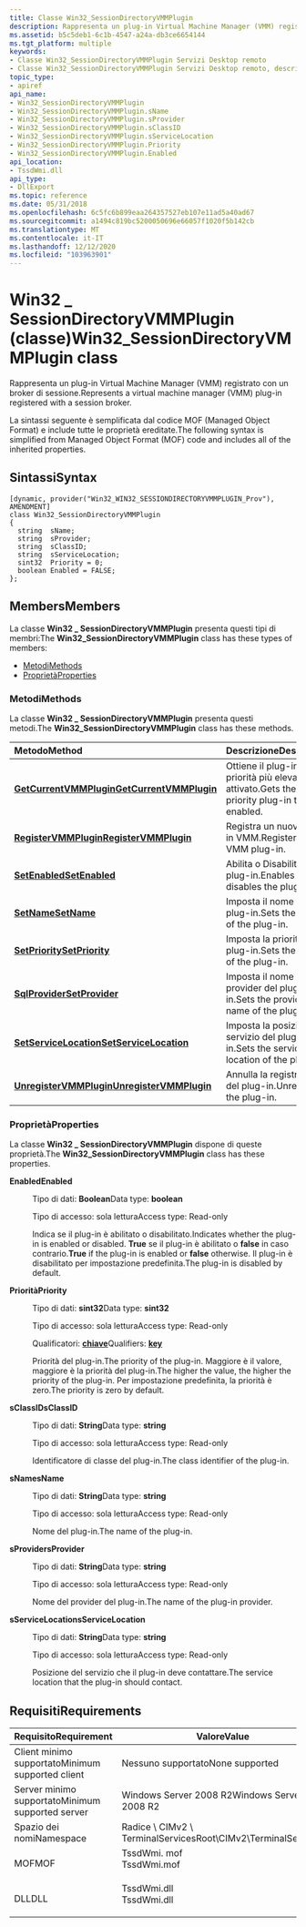 ```yaml
---
title: Classe Win32_SessionDirectoryVMMPlugin
description: Rappresenta un plug-in Virtual Machine Manager (VMM) registrato con un broker di sessione.
ms.assetid: b5c5deb1-6c1b-4547-a24a-db3ce6654144
ms.tgt_platform: multiple
keywords:
- Classe Win32_SessionDirectoryVMMPlugin Servizi Desktop remoto
- Classe Win32_SessionDirectoryVMMPlugin Servizi Desktop remoto, descritta
topic_type:
- apiref
api_name:
- Win32_SessionDirectoryVMMPlugin
- Win32_SessionDirectoryVMMPlugin.sName
- Win32_SessionDirectoryVMMPlugin.sProvider
- Win32_SessionDirectoryVMMPlugin.sClassID
- Win32_SessionDirectoryVMMPlugin.sServiceLocation
- Win32_SessionDirectoryVMMPlugin.Priority
- Win32_SessionDirectoryVMMPlugin.Enabled
api_location:
- TssdWmi.dll
api_type:
- DllExport
ms.topic: reference
ms.date: 05/31/2018
ms.openlocfilehash: 6c5fc6b899eaa264357527eb107e11ad5a40ad67
ms.sourcegitcommit: a1494c819bc5200050696e66057f1020f5b142cb
ms.translationtype: MT
ms.contentlocale: it-IT
ms.lasthandoff: 12/12/2020
ms.locfileid: "103963901"
---
```

# <a name="win32_sessiondirectoryvmmplugin-class"></a><span data-ttu-id="08e63-105">Win32 \_ SessionDirectoryVMMPlugin (classe)</span><span class="sxs-lookup"><span data-stu-id="08e63-105">Win32\_SessionDirectoryVMMPlugin class</span></span>

<span data-ttu-id="08e63-106">Rappresenta un plug-in Virtual Machine Manager (VMM) registrato con un broker di sessione.</span><span class="sxs-lookup"><span data-stu-id="08e63-106">Represents a virtual machine manager (VMM) plug-in registered with a session broker.</span></span>

<span data-ttu-id="08e63-107">La sintassi seguente è semplificata dal codice MOF (Managed Object Format) e include tutte le proprietà ereditate.</span><span class="sxs-lookup"><span data-stu-id="08e63-107">The following syntax is simplified from Managed Object Format (MOF) code and includes all of the inherited properties.</span></span>

## <a name="syntax"></a><span data-ttu-id="08e63-108">Sintassi</span><span class="sxs-lookup"><span data-stu-id="08e63-108">Syntax</span></span>

``` syntax
[dynamic, provider("Win32_WIN32_SESSIONDIRECTORYVMMPLUGIN_Prov"), AMENDMENT]
class Win32_SessionDirectoryVMMPlugin
{
  string  sName;
  string  sProvider;
  string  sClassID;
  string  sServiceLocation;
  sint32  Priority = 0;
  boolean Enabled = FALSE;
};
```

## <a name="members"></a><span data-ttu-id="08e63-109">Members</span><span class="sxs-lookup"><span data-stu-id="08e63-109">Members</span></span>

<span data-ttu-id="08e63-110">La classe **Win32 \_ SessionDirectoryVMMPlugin** presenta questi tipi di membri:</span><span class="sxs-lookup"><span data-stu-id="08e63-110">The **Win32\_SessionDirectoryVMMPlugin** class has these types of members:</span></span>

-   [<span data-ttu-id="08e63-111">Metodi</span><span class="sxs-lookup"><span data-stu-id="08e63-111">Methods</span></span>](#methods)
-   [<span data-ttu-id="08e63-112">Proprietà</span><span class="sxs-lookup"><span data-stu-id="08e63-112">Properties</span></span>](#properties)

### <a name="methods"></a><span data-ttu-id="08e63-113">Metodi</span><span class="sxs-lookup"><span data-stu-id="08e63-113">Methods</span></span>

<span data-ttu-id="08e63-114">La classe **Win32 \_ SessionDirectoryVMMPlugin** presenta questi metodi.</span><span class="sxs-lookup"><span data-stu-id="08e63-114">The **Win32\_SessionDirectoryVMMPlugin** class has these methods.</span></span>



| <span data-ttu-id="08e63-115">Metodo</span><span class="sxs-lookup"><span data-stu-id="08e63-115">Method</span></span>                                                                             | <span data-ttu-id="08e63-116">Descrizione</span><span class="sxs-lookup"><span data-stu-id="08e63-116">Description</span></span>                                                   |
|:-----------------------------------------------------------------------------------|:--------------------------------------------------------------|
| [<span data-ttu-id="08e63-117">**GetCurrentVMMPlugin**</span><span class="sxs-lookup"><span data-stu-id="08e63-117">**GetCurrentVMMPlugin**</span></span>](getcurrentvmmplugin-win32-sessiondirectoryvmmplugin.md) | <span data-ttu-id="08e63-118">Ottiene il plug-in con priorità più elevata attivato.</span><span class="sxs-lookup"><span data-stu-id="08e63-118">Gets the highest priority plug-in that is enabled.</span></span><br/> |
| [<span data-ttu-id="08e63-119">**RegisterVMMPlugin**</span><span class="sxs-lookup"><span data-stu-id="08e63-119">**RegisterVMMPlugin**</span></span>](registervmmplugin-win32-sessiondirectoryvmmplugin.md)     | <span data-ttu-id="08e63-120">Registra un nuovo plug-in VMM.</span><span class="sxs-lookup"><span data-stu-id="08e63-120">Registers a new VMM plug-in.</span></span><br/>                       |
| [<span data-ttu-id="08e63-121">**SetEnabled**</span><span class="sxs-lookup"><span data-stu-id="08e63-121">**SetEnabled**</span></span>](setenabled-win32-sessiondirectoryvmmplugin.md)                   | <span data-ttu-id="08e63-122">Abilita o Disabilita il plug-in.</span><span class="sxs-lookup"><span data-stu-id="08e63-122">Enables or disables the plug-in.</span></span><br/>                   |
| [<span data-ttu-id="08e63-123">**SetName**</span><span class="sxs-lookup"><span data-stu-id="08e63-123">**SetName**</span></span>](setname-win32-sessiondirectoryvmmplugin.md)                         | <span data-ttu-id="08e63-124">Imposta il nome del plug-in.</span><span class="sxs-lookup"><span data-stu-id="08e63-124">Sets the name of the plug-in.</span></span><br/>                      |
| [<span data-ttu-id="08e63-125">**SetPriority**</span><span class="sxs-lookup"><span data-stu-id="08e63-125">**SetPriority**</span></span>](setpriority-win32-sessiondirectoryvmmplugin.md)                 | <span data-ttu-id="08e63-126">Imposta la priorità del plug-in.</span><span class="sxs-lookup"><span data-stu-id="08e63-126">Sets the priority of the plug-in.</span></span><br/>                  |
| [<span data-ttu-id="08e63-127">**SqlProvider**</span><span class="sxs-lookup"><span data-stu-id="08e63-127">**SetProvider**</span></span>](setprovider-win32-sessiondirectoryvmmplugin.md)                 | <span data-ttu-id="08e63-128">Imposta il nome del provider del plug-in.</span><span class="sxs-lookup"><span data-stu-id="08e63-128">Sets the provider name of the plug-in.</span></span><br/>             |
| [<span data-ttu-id="08e63-129">**SetServiceLocation**</span><span class="sxs-lookup"><span data-stu-id="08e63-129">**SetServiceLocation**</span></span>](setservicelocation-win32-sessiondirectoryvmmplugin.md)   | <span data-ttu-id="08e63-130">Imposta la posizione del servizio del plug-in.</span><span class="sxs-lookup"><span data-stu-id="08e63-130">Sets the service location of the plug-in.</span></span><br/>          |
| [<span data-ttu-id="08e63-131">**UnregisterVMMPlugin**</span><span class="sxs-lookup"><span data-stu-id="08e63-131">**UnregisterVMMPlugin**</span></span>](unregistervmmplugin-win32-sessiondirectoryvmmplugin.md) | <span data-ttu-id="08e63-132">Annulla la registrazione del plug-in.</span><span class="sxs-lookup"><span data-stu-id="08e63-132">Unregisters the plug-in.</span></span><br/>                           |



 

### <a name="properties"></a><span data-ttu-id="08e63-133">Proprietà</span><span class="sxs-lookup"><span data-stu-id="08e63-133">Properties</span></span>

<span data-ttu-id="08e63-134">La classe **Win32 \_ SessionDirectoryVMMPlugin** dispone di queste proprietà.</span><span class="sxs-lookup"><span data-stu-id="08e63-134">The **Win32\_SessionDirectoryVMMPlugin** class has these properties.</span></span>

<dl> <dt>

<span data-ttu-id="08e63-135">**Enabled**</span><span class="sxs-lookup"><span data-stu-id="08e63-135">**Enabled**</span></span>
</dt> <dd> <dl> <dt>

<span data-ttu-id="08e63-136">Tipo di dati: **Boolean**</span><span class="sxs-lookup"><span data-stu-id="08e63-136">Data type: **boolean**</span></span>
</dt> <dt>

<span data-ttu-id="08e63-137">Tipo di accesso: sola lettura</span><span class="sxs-lookup"><span data-stu-id="08e63-137">Access type: Read-only</span></span>
</dt> </dl>

<span data-ttu-id="08e63-138">Indica se il plug-in è abilitato o disabilitato.</span><span class="sxs-lookup"><span data-stu-id="08e63-138">Indicates whether the plug-in is enabled or disabled.</span></span> <span data-ttu-id="08e63-139">**True** se il plug-in è abilitato o **false** in caso contrario.</span><span class="sxs-lookup"><span data-stu-id="08e63-139">**True** if the plug-in is enabled or **false** otherwise.</span></span> <span data-ttu-id="08e63-140">Il plug-in è disabilitato per impostazione predefinita.</span><span class="sxs-lookup"><span data-stu-id="08e63-140">The plug-in is disabled by default.</span></span>

</dd> <dt>

<span data-ttu-id="08e63-141">**Priorità**</span><span class="sxs-lookup"><span data-stu-id="08e63-141">**Priority**</span></span>
</dt> <dd> <dl> <dt>

<span data-ttu-id="08e63-142">Tipo di dati: **sint32**</span><span class="sxs-lookup"><span data-stu-id="08e63-142">Data type: **sint32**</span></span>
</dt> <dt>

<span data-ttu-id="08e63-143">Tipo di accesso: sola lettura</span><span class="sxs-lookup"><span data-stu-id="08e63-143">Access type: Read-only</span></span>
</dt> <dt>

<span data-ttu-id="08e63-144">Qualificatori: [ **chiave**](/windows/desktop/WmiSdk/key-qualifier)</span><span class="sxs-lookup"><span data-stu-id="08e63-144">Qualifiers: [**key**](/windows/desktop/WmiSdk/key-qualifier)</span></span>
</dt> </dl>

<span data-ttu-id="08e63-145">Priorità del plug-in.</span><span class="sxs-lookup"><span data-stu-id="08e63-145">The priority of the plug-in.</span></span> <span data-ttu-id="08e63-146">Maggiore è il valore, maggiore è la priorità del plug-in.</span><span class="sxs-lookup"><span data-stu-id="08e63-146">The higher the value, the higher the priority of the plug-in.</span></span> <span data-ttu-id="08e63-147">Per impostazione predefinita, la priorità è zero.</span><span class="sxs-lookup"><span data-stu-id="08e63-147">The priority is zero by default.</span></span>

</dd> <dt>

<span data-ttu-id="08e63-148">**sClassID**</span><span class="sxs-lookup"><span data-stu-id="08e63-148">**sClassID**</span></span>
</dt> <dd> <dl> <dt>

<span data-ttu-id="08e63-149">Tipo di dati: **String**</span><span class="sxs-lookup"><span data-stu-id="08e63-149">Data type: **string**</span></span>
</dt> <dt>

<span data-ttu-id="08e63-150">Tipo di accesso: sola lettura</span><span class="sxs-lookup"><span data-stu-id="08e63-150">Access type: Read-only</span></span>
</dt> </dl>

<span data-ttu-id="08e63-151">Identificatore di classe del plug-in.</span><span class="sxs-lookup"><span data-stu-id="08e63-151">The class identifier of the plug-in.</span></span>

</dd> <dt>

<span data-ttu-id="08e63-152">**sName**</span><span class="sxs-lookup"><span data-stu-id="08e63-152">**sName**</span></span>
</dt> <dd> <dl> <dt>

<span data-ttu-id="08e63-153">Tipo di dati: **String**</span><span class="sxs-lookup"><span data-stu-id="08e63-153">Data type: **string**</span></span>
</dt> <dt>

<span data-ttu-id="08e63-154">Tipo di accesso: sola lettura</span><span class="sxs-lookup"><span data-stu-id="08e63-154">Access type: Read-only</span></span>
</dt> </dl>

<span data-ttu-id="08e63-155">Nome del plug-in.</span><span class="sxs-lookup"><span data-stu-id="08e63-155">The name of the plug-in.</span></span>

</dd> <dt>

<span data-ttu-id="08e63-156">**sProvider**</span><span class="sxs-lookup"><span data-stu-id="08e63-156">**sProvider**</span></span>
</dt> <dd> <dl> <dt>

<span data-ttu-id="08e63-157">Tipo di dati: **String**</span><span class="sxs-lookup"><span data-stu-id="08e63-157">Data type: **string**</span></span>
</dt> <dt>

<span data-ttu-id="08e63-158">Tipo di accesso: sola lettura</span><span class="sxs-lookup"><span data-stu-id="08e63-158">Access type: Read-only</span></span>
</dt> </dl>

<span data-ttu-id="08e63-159">Nome del provider del plug-in.</span><span class="sxs-lookup"><span data-stu-id="08e63-159">The name of the plug-in provider.</span></span>

</dd> <dt>

<span data-ttu-id="08e63-160">**sServiceLocation**</span><span class="sxs-lookup"><span data-stu-id="08e63-160">**sServiceLocation**</span></span>
</dt> <dd> <dl> <dt>

<span data-ttu-id="08e63-161">Tipo di dati: **String**</span><span class="sxs-lookup"><span data-stu-id="08e63-161">Data type: **string**</span></span>
</dt> <dt>

<span data-ttu-id="08e63-162">Tipo di accesso: sola lettura</span><span class="sxs-lookup"><span data-stu-id="08e63-162">Access type: Read-only</span></span>
</dt> </dl>

<span data-ttu-id="08e63-163">Posizione del servizio che il plug-in deve contattare.</span><span class="sxs-lookup"><span data-stu-id="08e63-163">The service location that the plug-in should contact.</span></span>

</dd> </dl>

## <a name="requirements"></a><span data-ttu-id="08e63-164">Requisiti</span><span class="sxs-lookup"><span data-stu-id="08e63-164">Requirements</span></span>



| <span data-ttu-id="08e63-165">Requisito</span><span class="sxs-lookup"><span data-stu-id="08e63-165">Requirement</span></span> | <span data-ttu-id="08e63-166">Valore</span><span class="sxs-lookup"><span data-stu-id="08e63-166">Value</span></span> |
|-------------------------------------|----------------------------------------------------------------------------------------|
| <span data-ttu-id="08e63-167">Client minimo supportato</span><span class="sxs-lookup"><span data-stu-id="08e63-167">Minimum supported client</span></span><br/> | <span data-ttu-id="08e63-168">Nessuno supportato</span><span class="sxs-lookup"><span data-stu-id="08e63-168">None supported</span></span><br/>                                                              |
| <span data-ttu-id="08e63-169">Server minimo supportato</span><span class="sxs-lookup"><span data-stu-id="08e63-169">Minimum supported server</span></span><br/> | <span data-ttu-id="08e63-170">Windows Server 2008 R2</span><span class="sxs-lookup"><span data-stu-id="08e63-170">Windows Server 2008 R2</span></span><br/>                                                      |
| <span data-ttu-id="08e63-171">Spazio dei nomi</span><span class="sxs-lookup"><span data-stu-id="08e63-171">Namespace</span></span><br/>                | <span data-ttu-id="08e63-172">Radice \\ CIMv2 \\ TerminalServices</span><span class="sxs-lookup"><span data-stu-id="08e63-172">Root\\CIMv2\\TerminalServices</span></span><br/>                                               |
| <span data-ttu-id="08e63-173">MOF</span><span class="sxs-lookup"><span data-stu-id="08e63-173">MOF</span></span><br/>                      | <dl> <span data-ttu-id="08e63-174"><dt>TssdWmi. mof</dt></span><span class="sxs-lookup"><span data-stu-id="08e63-174"><dt>TssdWmi.mof</dt></span></span> </dl> |
| <span data-ttu-id="08e63-175">DLL</span><span class="sxs-lookup"><span data-stu-id="08e63-175">DLL</span></span><br/>                      | <dl> <span data-ttu-id="08e63-176"><dt>TssdWmi.dll</dt></span><span class="sxs-lookup"><span data-stu-id="08e63-176"><dt>TssdWmi.dll</dt></span></span> </dl> |



 


